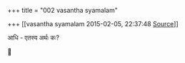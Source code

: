 +++
title = "002 vasantha syamalam"

+++
[[vasantha syamalam	2015-02-05, 22:37:48 [Source](https://groups.google.com/g/samskrita/c/nwb4vIiDpv8)]]



आधि - एतस्य अर्थः कः?



